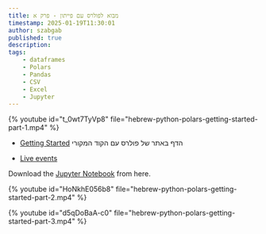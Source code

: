 ```yaml
---
title: מבוא לפולרס עם פייתון - פרק א
timestamp: 2025-01-19T11:30:01
author: szabgab
published: true
description:
tags:
    - dataframes
    - Polars
    - Pandas
    - CSV
    - Excel
    - Jupyter
---
```


{% youtube id="t_0wt7TyVp8" file="hebrew-python-polars-getting-started-part-1.mp4" %}

* [Getting Started](https://docs.pola.rs/user-guide/getting-started/) הדף באתר של פולרס עם הקוד המקורי

* [Live events](https://live.code-maven.com/)

Download the [Jupyter Notebook](https://github.com/szabgab/python-he.code-maven.com/tree/main/examples/polars) from here.


{% youtube id="HoNkhE056b8" file="hebrew-python-polars-getting-started-part-2.mp4" %}


{% youtube id="d5qDoBaA-c0" file="hebrew-python-polars-getting-started-part-3.mp4" %}
